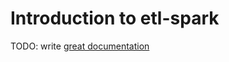 # Introduction to etl-spark

TODO: write [great documentation](http://jacobian.org/writing/what-to-write/)
